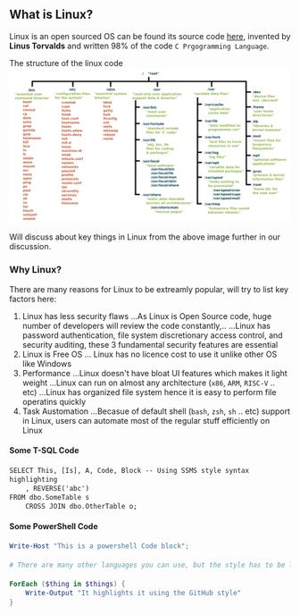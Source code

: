 ## What is Linux?

Linux is an open sourced OS can be found its source code [here](https://github.com/torvalds/linux), invented by **Linus Torvalds** and written 98% of the code `C Prgogramming Language`.

The structure of the linux code
![alt text][logo]

[logo]: /img/linux/linux_filestrucure.png "Linux File Hierarchy"

Will discuss about key things in Linux from the above image further in our discussion. 

### Why Linux?
There are many reasons for Linux to be extreamly popular, will try to list key factors here:
1. Linux has less security flaws
...As Linux is Open Source code, huge number of developers will review the code constantly,..
...Linux has password authentication, file system discretionary access control, and security auditing, these 3 fundamental security features are essential
2. Linux is Free OS
... Linux has no licence cost to use it unlike other OS like Windows
3. Performance
...Linux doesn't have bloat UI features which makes it light weight
...Linux can run on almost any architecture (`x86`, `ARM`, `RISC-V` .. etc)
...Linux has organized file system hence it is easy to perform file operatins quickly 
4. Task Austomation
...Becasue of default shell (`bash`, `zsh`, `sh` .. etc) support in Linux, users can automate most of the regular stuff efficiently on Linux 

#### Some T-SQL Code

```tsql
SELECT This, [Is], A, Code, Block -- Using SSMS style syntax highlighting
    , REVERSE('abc')
FROM dbo.SomeTable s
    CROSS JOIN dbo.OtherTable o;
```

#### Some PowerShell Code

```powershell
Write-Host "This is a powershell Code block";

# There are many other languages you can use, but the style has to be loaded first

ForEach ($thing in $things) {
    Write-Output "It highlights it using the GitHub style"
}
```
